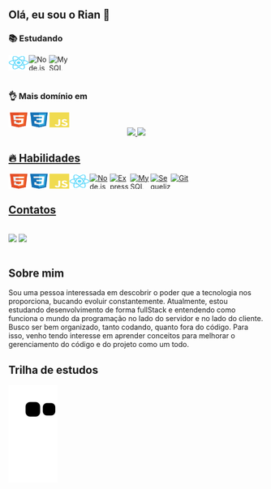 ## Olá, eu sou o Rian 👋

### 📚 Estudando
  <div style="display: flex">
    <img align="center" alt="React.js" height="30" width="40" src="https://raw.githubusercontent.com/devicons/devicon/master/icons/react/react-original.svg">
    <img align="center" alt="Node.js" height="30" width="40" src="https://cdn.jsdelivr.net/gh/devicons/devicon/icons/nodejs/nodejs-plain.svg"/>
    <img align="center" alt="MySQL" height="30" width="40" src="https://cdn.jsdelivr.net/gh/devicons/devicon/icons/mysql/mysql-original.svg" />
  </div><br>
  
  ### 👌 Mais domínio em
  <div style="display: flex">
    <img align="center" alt="HTML" height="30" width="40" src="https://raw.githubusercontent.com/devicons/devicon/master/icons/html5/html5-original.svg">
    <img align="center" alt="CSS" height="30" width="40" src="https://raw.githubusercontent.com/devicons/devicon/master/icons/css3/css3-original.svg">
    <img align="center" alt="JavaScript" height="30" width="40" src="https://raw.githubusercontent.com/devicons/devicon/master/icons/javascript/javascript-plain.svg">
  </div>

<div align="center">
  <a href="https://github.com/RianVitor26">
  <img height="180em" src="https://github-readme-stats.vercel.app/api?username=Rianvitor26&show_icons=true&theme=dracula&include_all_commits=true&count_private=true"/>
  <img height="180em" src="https://github-readme-stats.vercel.app/api/top-langs/?username=Rianvitor26&layout=compact&langs_count=7&theme=dracula"/>
</div>
  
  ## 🔥 Habilidades
<div style="display: flex"><br>
  <img align="center" alt="HTML" height="30" width="40" src="https://raw.githubusercontent.com/devicons/devicon/master/icons/html5/html5-original.svg">
  <img align="center" alt="CSS" height="30" width="40" src="https://raw.githubusercontent.com/devicons/devicon/master/icons/css3/css3-original.svg">
  <img align="center" alt="JavaScript" height="30" width="40" src="https://raw.githubusercontent.com/devicons/devicon/master/icons/javascript/javascript-plain.svg">
  <img align="center" alt="React.js" height="30" width="40" src="https://raw.githubusercontent.com/devicons/devicon/master/icons/react/react-original.svg">
  <img align="center" alt="Node.js" height="30" width="40" src="https://cdn.jsdelivr.net/gh/devicons/devicon/icons/nodejs/nodejs-plain.svg"/>
  <img align="center" alt="Express" height="30" width="40" src="https://cdn.jsdelivr.net/gh/devicons/devicon/icons/express/express-original.svg"/>
  <img align="center" alt="MySQL" height="30" width="40" src="https://cdn.jsdelivr.net/gh/devicons/devicon/icons/mysql/mysql-original.svg"/>
  <img align="center" alt="Sequelize" height="30" width="40" src="https://cdn.jsdelivr.net/gh/devicons/devicon/icons/sequelize/sequelize-original.svg" />
  <img align="center" alt="Git" height="30" width="40" src="https://cdn.jsdelivr.net/gh/devicons/devicon/icons/git/git-original.svg"/>
</div>
  
 ## Contatos
  <br>
<div> 
  <a href = "mailto:rianvitorlhe@gmail.com"><img src="https://img.shields.io/badge/-Gmail-%23333?style=for-the-badge&logo=gmail&logoColor=white" target="_blank"></a>
  <a href="https://www.linkedin.com/in/rian-vitor-a036aa202/" target="_blank"><img src="https://img.shields.io/badge/-LinkedIn-%230077B5?style=for-the-badge&logo=linkedin&logoColor=white" target="_blank"></a> 
</div>
<br>
  
   ## Sobre mim
  Sou uma pessoa interessada em descobrir o poder que a tecnologia nos proporciona, bucando evoluir constantemente.
  Atualmente, estou estudando desenvolvimento de forma fullStack e entendendo como funciona o mundo da programação
  no lado do servidor e no lado do cliente. Busco ser bem organizado, tanto codando, quanto fora do código. Para isso,
  venho tendo interesse em aprender conceitos para melhorar o gerenciamento do código e do projeto como um todo. 
 
  ## Trilha de estudos
  
  ![Snake animation](https://github.com/Rianvitor26/Rianvitor26/blob/output/github-contribution-grid-snake.svg)
  <br>
  



